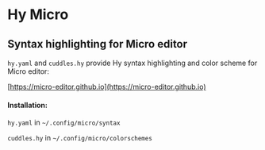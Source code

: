# Hy Micro

## Syntax highlighting for Micro editor

`hy.yaml` and `cuddles.hy` provide Hy syntax highlighting and color scheme for Micro editor:

 [https://micro-editor.github.io](https://micro-editor.github.io)

#### Installation: 

`hy.yaml`  in `~/.config/micro/syntax`

`cuddles.hy` in `~/.config/micro/colorschemes`



